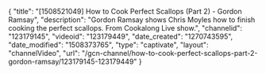 {
    "title": "[1508521049] How to Cook Perfect Scallops (Part 2) - Gordon Ramsay",
    "description": "Gordon Ramsay shows Chris Moyles how to finish cooking the perfect scallops. From Cookalong Live show.",
    "channelid": "123179145",
    "videoid": "123179449",
    "date_created": "1270743595",
    "date_modified": "1508373765",
    "type": "captivate",
    "layout": "channelVideo",
    "url": "\/gcn-channel\/how-to-cook-perfect-scallops-part-2-gordon-ramsay\/123179145-123179449"
}